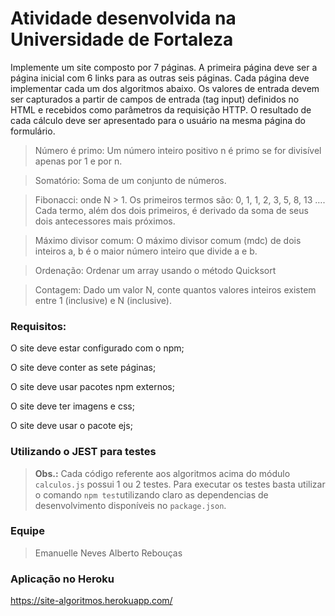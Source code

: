 # Atividade desenvolvida na Universidade de Fortaleza
Implemente um site composto por 7 páginas. A primeira página deve ser a página inicial com 6 links para as outras seis páginas. Cada página deve implementar cada um dos algoritmos abaixo. Os valores de entrada devem ser capturados a partir de campos de entrada (tag input) definidos no HTML e recebidos como parâmetros da requisição HTTP. O resultado de cada cálculo deve ser apresentado para o usuário na mesma página do formulário. 

> Número é primo: Um número inteiro positivo n é primo se for divisível apenas por 1 e por n.

> Somatório: Soma de um conjunto de números.

> Fibonacci: onde N > 1. Os primeiros termos são: 0, 1, 1, 2, 3, 5, 8, 13 …. Cada termo, além dos dois primeiros, é derivado da soma de seus dois antecessores mais próximos.

> Máximo divisor comum: O máximo divisor comum (mdc) de dois inteiros a, b é o maior número inteiro que divide a e b.

> Ordenação: Ordenar um array usando o método Quicksort

>Contagem: Dado um valor N, conte quantos valores inteiros existem entre 1 (inclusive) e N (inclusive).

### Requisitos:

O site deve estar configurado com o npm;

O site deve conter as sete páginas;

O site deve usar pacotes npm externos;

O site deve ter imagens e css;

O site deve usar o pacote ejs;

### Utilizando o JEST para testes
> **Obs.:** Cada código referente aos algoritmos acima do módulo `calculos.js` possui 1 ou 2 testes. 
Para executar os testes basta utilizar o comando `npm test`utilizando claro as dependencias de desenvolvimento disponíveis no `package.json`. 

### Equipe
>Emanuelle Neves 
>Alberto Rebouças
### Aplicação no Heroku
https://site-algoritmos.herokuapp.com/
